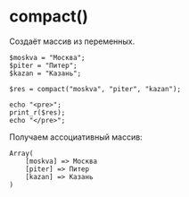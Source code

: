 # compact()
Создаёт массив из переменных.

    $moskva = "Москва";
    $piter = "Питер";
    $kazan = "Казань";

    $res = compact("moskva", "piter", "kazan");

    echo "<pre>";
    print_r($res);
    echo "</pre>";

Получаем ассоциативный массив:

    Array(
        [moskva] => Москва
        [piter] => Питер
        [kazan] => Казань
    )
